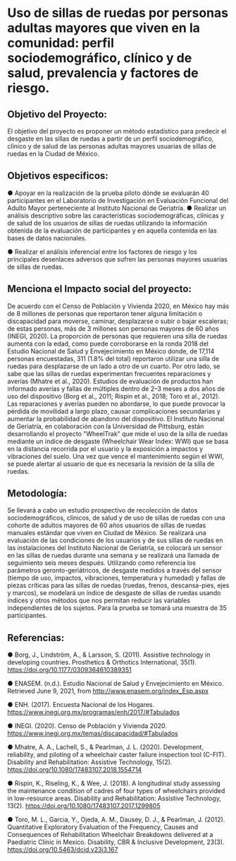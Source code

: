 # Uso de sillas de ruedas por personas adultas mayores que viven en la comunidad: perfil sociodemográfico, clínico y de salud, prevalencia y factores de riesgo.

## Objetivo del Proyecto:
El objetivo del proyecto es proponer un método estadístico para predecir el desgaste en las sillas de ruedas a partir de un perfil sociodemográfico, clínico y de salud de las personas adultas mayores usuarias de sillas de ruedas en la Ciudad de México.

## Objetivos especificos:
● Apoyar en la realización de la prueba piloto dónde se evaluarán 40 participantes en el Laboratorio de Investigación en Evaluación Funcional del Adulto Mayor perteneciente al Instituto Nacional de Geriatría.
● Realizar un análisis descriptivo sobre las características sociodemográficas, clínicas y de salud de los usuarios de sillas de ruedas utilizando la información obtenida de la evaluación de participantes y en aquella contenida en las bases de datos nacionales.
          
● Realizar el análisis inferencial entre los factores de riesgo y los principales desenlaces adversos que sufren las personas mayores usuarias de sillas de ruedas.

## Menciona el Impacto social del proyecto:

De acuerdo con el Censo de Población y Vivienda 2020, en México hay más de 8 millones de personas que reportaron tener alguna limitación o discapacidad para moverse, caminar, desplazarse o subir o bajar escaleras; de estas personas, más de 3 millones son personas mayores de 60 años (INEGI, 2020). La proporción de personas que requieren una silla de ruedas aumenta con la edad, como puede corroborarse en la ronda 2018 del Estudio Nacional de Salud y Envejecimiento en México donde, de 17,114 personas encuestadas, 311 (1.8% del total) reportaron utilizar una silla de ruedas para desplazarse de un lado a otro de un cuarto.
Por otro lado, se sabe que las sillas de ruedas experimentan frecuentes reparaciones y averías (Mhatre et al., 2020). Estudios de evaluación de productos han informado averías y fallas de múltiples dentro de 2–3 meses a dos años de uso del dispositivo (Borg et al., 2011; Rispin et al., 2018; Toro et al., 2012). Las reparaciones y averías pueden no abordarse, lo que puede provocar la pérdida de movilidad a largo plazo, causar complicaciones secundarias y aumentar la probabilidad de abandono del dispositivo.
El Instituto Nacional de Geriatría, en colaboración con la Universidad de Pittsburg, están desarrollando el proyecto "WheelTrak" que mide el uso de la silla de ruedas mediante un índice de desgaste (Wheelchair Wear Index: WWI) que se basa en la distancia recorrida por el usuario y la exposición a impactos y vibraciones del suelo. Una vez que vence el mantenimiento según el WWI, se puede alertar al usuario de que es necesaria la revisión de la silla de ruedas.

## Metodología:
Se llevará a cabo un estudio prospectivo de recolección de datos sociodemográficos, clínicos, de salud y de uso de sillas de ruedas con una cohorte de adultos mayores de 60 años usuarios de sillas de ruedas manuales estándar que viven en Ciudad de México. Se realizará una evaluación de las condiciones de los usuarios y de sus sillas de ruedas en las instalaciones del Instituto Nacional de Geriatría, se colocará un sensor en las sillas de ruedas durante una semana y se realizará una llamada de seguimiento seis meses después. Utilizando como referencia los parámetros geronto-geriátricos, de desgaste medidos a través del sensor (tiempo de uso, impactos, vibraciones, temperatura y humedad) y fallas de piezas críticas para las sillas de ruedas (ruedas, frenos, descansa-pies, ejes y marcos), se modelará un índice de desgaste
de sillas de ruedas usando índices y otros métodos que nos permitan reducir las variables independientes de los sujetos. Para la prueba se tomará una muestra de 35 participantes.

## Referencias:
● Borg, J., Lindström, A., & Larsson, S. (2011). Assistive technology in developing countries. Prosthetics & Orthotics International, 35(1). https://doi.org/10.1177/0309364610389351

● ENASEM. (n.d.). Estudio Nacional de Salud y Envejecimiento en México. Retrieved June 9, 2021, from http://www.enasem.org/index_Esp.aspx

● ENH. (2017). Encuesta Nacional de los Hogares. https://www.inegi.org.mx/programas/enh/2017/#Tabulados

● INEGI. (2020). Censo de Población y Vivienda 2020. https://www.inegi.org.mx/temas/discapacidad/#Tabulados

● Mhatre, A. A., Lachell, S., & Pearlman, J. L. (2020). Development, reliability, and piloting of a wheelchair caster failure inspection tool (C-FIT). Disability and Rehabilitation: Assistive Technology, 15(2). https://doi.org/10.1080/17483107.2018.1554714

● Rispin, K., Riseling, K., & Wee, J. (2018). A longitudinal study assessing the maintenance condition of cadres of four types of wheelchairs provided in low-resource areas. Disability and Rehabilitation: Assistive Technology, 13(2). https://doi.org/10.1080/17483107.2017.1299805

● Toro, M. L., Garcia, Y., Ojeda, A. M., Dausey, D. J., & Pearlman, J. (2012). Quantitative Exploratory Evaluation of the Frequency, Causes and Consequences of Rehabilitation Wheelchair Breakdowns delivered at a Paediatric Clinic in Mexico. Disability, CBR & Inclusive Development, 23(3). https://doi.org/10.5463/dcid.v23i3.167
